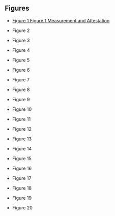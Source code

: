 ## Figures

* [Figure 1 Figure 1 Measurement and Attestation](1_Overview.md#figure-1-measurement-and-attestation)

* Figure 2
* Figure 3
* Figure 4
* Figure 5
* Figure 6
* Figure 7
* Figure 8
* Figure 9
* Figure 10
* Figure 11
* Figure 12
* Figure 13
* Figure 14
* Figure 15
* Figure 16
* Figure 17
* Figure 18
* Figure 19
* Figure 20
